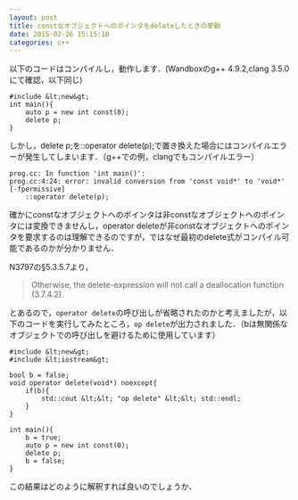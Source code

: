 ```yaml
---
layout: post
title: constなオブジェクトへのポインタをdeleteしたときの挙動
date: 2015-02-26 15:15:10
categories: c++
---
```

<p>以下のコードはコンパイルし，動作します．(Wandboxのg++ 4.9.2,clang 3.5.0にて確認，以下同じ)</p>

```
#include &lt;new&gt;
int main(){
    auto p = new int const(0);
    delete p;
}
```

<p>しかし，delete p;を::operator delete(p);で置き換えた場合にはコンパイルエラーが発生してしまいます．（g++での例，clangでもコンパイルエラー）</p>

```
prog.cc: In function 'int main()': 
prog.cc:4:24: error: invalid conversion from 'const void*' to 'void*' [-fpermissive] 
    ::operator delete(p);
```

<p>確かにconstなオブジェクトへのポインタは非constなオブジェクトへのポインタには変換できませんし，operator deleteが非constなオブジェクトへのポインタを要求するのは理解できるのですが，ではなぜ最初のdelete式がコンパイル可能であるのかが分かりません．</p>

<p>N3797の§5.3.5.7より，</p>

<blockquote>
  <p>Otherwise, the delete-expression will not call a deallocation function (3.7.4.2).</p>
</blockquote>

<p>とあるので，<code>operator delete</code>の呼び出しが省略されたのかと考えましたが，以下のコードを実行してみたところ，<code>op delete</code>が出力されました．（bは無関係なオブジェクトでの呼び出しを避けるために使用しています）</p>

```
#include &lt;new&gt;
#include &lt;iostream&gt;

bool b = false;
void operator delete(void*) noexcept{
    if(b){
        std::cout &lt;&lt; "op delete" &lt;&lt; std::endl;
    }
}

int main(){
    b = true;
    auto p = new int const(0);
    delete p;
    b = false;
}
```

<p>この結果はどのように解釈すれば良いのでしょうか．</p>

